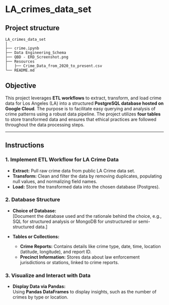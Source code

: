 # LA_crimes_data_set

## Project structure

    LA_crimes_data_set 
    │  
    ├── crime.ipynb
    ├── Data Engineering_Schema  
    ├── QBD - ERD_Screenshot.png  
    ├── Resources  
    │   ├── Crime_Data_from_2020_to_present.csv  
    └── README.md 
## Objective

This project leverages **ETL workflows** to extract, transform, and load crime data for Los Angeles (LA) into a structured **PostgreSQL database hosted on Google Cloud**. The purpose is to facilitate easy querying and analysis of crime patterns using a robust data pipeline. The project utilizes **four tables** to store transformed data and ensures that ethical practices are followed throughout the data processing steps.

---

## Instructions

### 1. Implement ETL Workflow for LA Crime Data  
- **Extract:** Pull raw crime data from public LA Crime data set.
- **Transform:** Clean and filter the data by removing duplicates, populating null values, and normalizing field names.  
- **Load:** Store the transformed data into the chosen database (Postgres).

### 2. Database Structure  
- **Choice of Database:**  
  [Document the database used and the rationale behind the choice, e.g., SQL for structured analysis or MongoDB for unstructured or semi-structured data.]

- **Tables or Collections:**  
  - **Crime Reports:** Contains details like crime type, date, time, location (latitude, longitude), and report ID.  
  - **Precinct Information:** Stores data about law enforcement jurisdictions or stations, linked to crime reports.

### 3. Visualize and Interact with Data  
- **Display Data via Pandas:**  
  Using **Pandas DataFrames** to display insights, such as the number of crimes by type or location.  

